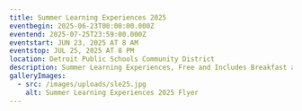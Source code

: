 ```yaml
---
title: Summer Learning Experiences 2025
eventbegin: 2025-06-23T00:00:00.000Z
eventend: 2025-07-25T23:59:00.000Z
eventstart: JUN 23, 2025 AT 8 AM
eventstop: JUL 25, 2025 AT 8 PM
location: Detroit Public Schools Community District
description: Summer Learning Experiences, Free and Includes Breakfast and Lunch
galleryImages:
  - src: /images/uploads/sle25.jpg
    alt: Summer Learning Experiences 2025 Flyer
---
```

